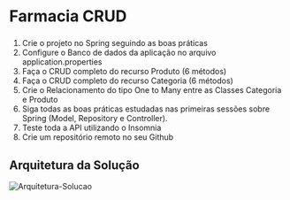 # Farmacia CRUD

### 
1) Crie o projeto no Spring seguindo as boas práticas
2) Configure o Banco de dados da aplicação no arquivo application.properties
3) Faça o CRUD completo do recurso Produto (6 métodos)
4) Faça o CRUD completo do recurso Categoria (6 métodos)
5) Crie o Relacionamento do tipo One to Many entre as Classes Categoria e Produto
6) Siga todas as boas práticas estudadas nas primeiras sessões sobre Spring (Model, Repository e Controller).
7) Teste toda a API utilizando o Insomnia
8) Crie um repositório remoto no seu Github 


## Arquitetura da Solução 
<img align="center" alt="Arquitetura-Solucao" src="https://i.imgur.com/4Avg0JN.png">
